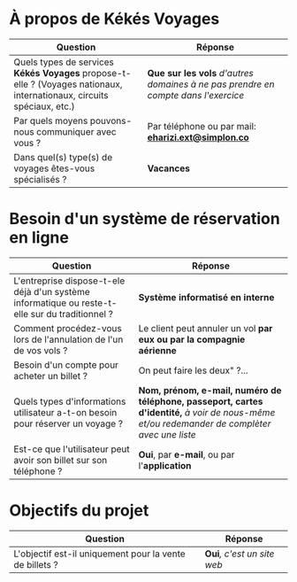 # À propos de Kékés Voyages
Question | Réponse
--- | ---
Quels types de services **Kékés Voyages** propose-t-elle ? (Voyages nationaux, internationaux, circuits spéciaux, etc.) | **Que sur les vols** *d'autres domaines à ne pas prendre en compte dans l'exercice*
Par quels moyens pouvons-nous communiquer avec vous ? | Par téléphone ou par mail: **eharizi.ext@simplon.co**
Dans quel(s) type(s) de voyages êtes-vous spécialisés ? | **Vacances**

# Besoin d'un système de réservation en ligne
Question | Réponse
-- | --
L'entreprise dispose-t-ele déjà d'un système informatique ou reste-t-elle sur du traditionnel ? | **Système informatisé en interne**
Comment procédez-vous lors de l'annulation de l'un de vos vols ? | Le client peut annuler un vol **par eux ou par la compagnie aérienne**
Besoin d'un compte pour acheter un billet ? | On peut faire les deux" ?...
Quels types d'informations utilisateur a-t-on besoin pour réserver un voyage ? | **Nom, prénom, e-mail, numéro de téléphone, passeport, cartes d'identité,** _à voir de nous-même et/ou redemander de complèter avec une liste_
Est-ce que l'utilisateur peut avoir son billet sur son téléphone ? | **Oui**, par **e-mail**, ou par l'**application**

# Objectifs du projet

Question | Réponse
-- | --
L'objectif est-il uniquement pour la vente de billets ? | **Oui**_, c'est un site web_

